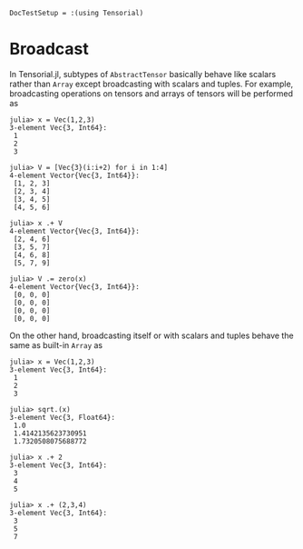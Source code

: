 ```@meta
DocTestSetup = :(using Tensorial)
```

# Broadcast

In Tensorial.jl, subtypes of `AbstractTensor` basically behave like scalars rather than `Array` except broadcasting with scalars and tuples.
For example, broadcasting operations on tensors and arrays of tensors will be performed as

```jldoctest
julia> x = Vec(1,2,3)
3-element Vec{3, Int64}:
 1
 2
 3

julia> V = [Vec{3}(i:i+2) for i in 1:4]
4-element Vector{Vec{3, Int64}}:
 [1, 2, 3]
 [2, 3, 4]
 [3, 4, 5]
 [4, 5, 6]

julia> x .+ V
4-element Vector{Vec{3, Int64}}:
 [2, 4, 6]
 [3, 5, 7]
 [4, 6, 8]
 [5, 7, 9]

julia> V .= zero(x)
4-element Vector{Vec{3, Int64}}:
 [0, 0, 0]
 [0, 0, 0]
 [0, 0, 0]
 [0, 0, 0]
```

On the other hand, broadcasting itself or with scalars and tuples behave the same as built-in `Array` as

```jldoctest
julia> x = Vec(1,2,3)
3-element Vec{3, Int64}:
 1
 2
 3

julia> sqrt.(x)
3-element Vec{3, Float64}:
 1.0
 1.4142135623730951
 1.7320508075688772

julia> x .+ 2
3-element Vec{3, Int64}:
 3
 4
 5

julia> x .+ (2,3,4)
3-element Vec{3, Int64}:
 3
 5
 7
```
